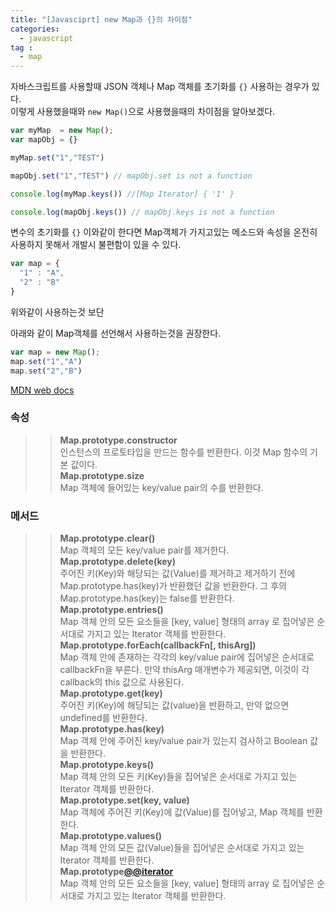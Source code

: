 ```yaml
---
title: "[Javasciprt] new Map과 {}의 차이점"
categories: 
  - javascript
tag : 
  - map
---
```


자바스크립트를 사용할때 JSON 객체나 Map 객체를 초기화를 `{}` 사용하는 경우가 있다.<br>
이렇게 사용했을때와 `new Map()`으로 사용했을때의 차이점을 알아보겠다.

```javascript
var myMap  = new Map();
var mapObj = {}

myMap.set("1","TEST")

mapObj.set("1","TEST") // mapObj.set is not a function

console.log(myMap.keys()) //[Map Iterator] { '1' }

console.log(mapObj.keys()) // mapObj.keys is not a function

```

변수의 초기화를 `{}` 이와같이 한다면 Map객체가 가지고있는 메소드와 속성을 온전히 사용하지 못해서 개발시 불편함이 있을 수 있다.

```javascript
var map = {
  "1" : "A",
  "2" : "B"
}
```
위와같이 사용하는것 보단

아래와 같이 Map객체를 선언해서 사용하는것을 권장한다.

```javascript
var map = new Map();
map.set("1","A")
map.set("2","B")
```

[MDN web docs]([https://link](https://developer.mozilla.org/ko/docs/Web/JavaScript/Reference/Global_Objects/Map))

### 속성
>> **Map.prototype.constructor**<br>
>> 인스턴스의 프로토타입을 만드는 함수를 반환한다. 이것 Map 함수의 기본 값이다.<br>
>> **Map.prototype.size**<br>
>> Map 객체에 들어있는 key/value pair의 수를 반환한다.<br>

### 메서드
>> **Map.prototype.clear()**<br>
>> Map 객체의 모든 key/value pair를 제거한다.<br>
>> **Map.prototype.delete(key)**<br>
>> 주어진 키(Key)와 해당되는 값(Value)를 제거하고 제거하기 전에 Map.prototype.has(key)가 반환했던 값을 반환한다. 그 후의 Map.prototype.has(key)는 false를 반환한다.<br>
>> **Map.prototype.entries()**<br>
>> Map 객체 안의 모든 요소들을 [key, value] 형태의 array 로 집어넣은 순서대로 가지고 있는 Iterator 객체를 반환한다.<br>
>> **Map.prototype.forEach(callbackFn[, thisArg])**<br>
>> Map 객체 안에 존재하는 각각의 key/value pair에 집어넣은 순서대로 callbackFn을 부른다. 만약 thisArg 매개변수가 제공되면, 이것이 각 callback의 this 값으로 사용된다.<br>
>> **Map.prototype.get(key)**<br>
>> 주어진 키(Key)에 해당되는 값(value)을 반환하고, 만약 없으면 undefined를 반환한다.<br>
>> **Map.prototype.has(key)**<br>
>> Map 객체 안에 주어진 key/value pair가 있는지 검사하고 Boolean 값을 반환한다.<br>
>> **Map.prototype.keys()**<br>
>> Map 객체 안의 모든 키(Key)들을 집어넣은 순서대로 가지고 있는 Iterator 객체를 반환한다.<br>
>> **Map.prototype.set(key, value)**<br>
>> Map 객체에 주어진 키(Key)에 값(Value)를 집어넣고, Map 객체를 반환한다.<br>
>> **Map.prototype.values()**<br>
>> Map 객체 안의 모든 값(Value)들을 집어넣은 순서대로 가지고 있는 Iterator 객체를 반환한다.<br>
>>**Map.prototype[@@iterator]()**<br>
>> Map 객체 안의 모든 요소들을 [key, value] 형태의 array 로 집어넣은 순서대로 가지고 있는 Iterator 객체를 반환한다.<br>
